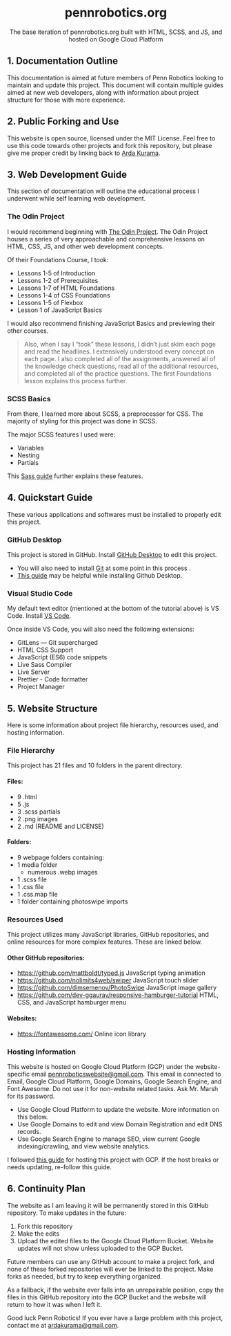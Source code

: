 <h1 align="center">
  pennrobotics.org
</h1>

<p align="center">
  The base iteration of pennrobotics.org built with HTML, SCSS, and JS, and hosted on Google Cloud Platform
</p>

## 1. Documentation Outline

This documentation is aimed at future members of Penn Robotics looking to maintain and update this project. This document will contain multiple guides aimed at new web developers, along with information about project structure for those with more experience.

## 2. Public Forking and Use

This website is open source, licensed under the MIT License. Feel free to use this code towards other projects and fork this repository, but please give me proper credit by linking back to [Arda Kurama](https://ardakurama.com).

## 3. Web Development Guide

This section of documentation will outline the educational process I underwent while self learning web development.

### The Odin Project

I would recommend beginning with [The Odin Project](https://www.theodinproject.com). The Odin Project houses a series of very approachable and comprehensive lessons on HTML, CSS, JS, and other web development concepts.

Of their Foundations Course, I took:

- Lessons 1-5 of Introduction
- Lessons 1-2 of Prerequisites
- Lessons 1-7 of HTML Foundations
- Lessons 1-4 of CSS Foundations
- Lessons 1-5 of Flexbox
- Lesson 1 of JavaScript Basics

I would also recommend finishing JavaScript Basics and previewing their other courses.

> Also, when I say I “took” these lessons, I didn’t just skim each page and read the headlines. I extensively understood every concept on each page. I also completed all of the assignments, answered all of the knowledge check questions, read all of the additional resources, and completed all of the practice questions. The first Foundations lesson explains this process further.

### SCSS Basics

From there, I learned more about SCSS, a preprocessor for CSS. The majority of styling for this project was done in SCSS.

The major SCSS features I used were:

- Variables
- Nesting
- Partials

This [Sass guide](https://sass-lang.com/guide) further explains these features.

## 4. Quickstart Guide

These various applications and softwares must be installed to properly edit this project.

### GitHub Desktop

This project is stored in GitHub. Install [GitHub Desktop](https://desktop.github.com/) to edit this project.

- You will also need to install [Git](https://git-scm.com/) at some point in this process .
- [This guide](https://docs.github.com/en/desktop/installing-and-configuring-github-desktop/installing-and-authenticating-to-github-desktop/setting-up-github-desktop) may be helpful while installing Github Desktop.

### Visual Studio Code

My default text editor (mentioned at the bottom of the tutorial above) is VS Code. Install [VS Code](https://code.visualstudio.com/).

Once inside VS Code, you will also need the following extensions:

- GitLens — Git supercharged
- HTML CSS Support
- JavaScript (ES6) code snippets
- Live Sass Compiler
- Live Server
- Prettier - Code formatter
- Project Manager

## 5. Website Structure

Here is some information about project file hierarchy, resources used, and hosting information.

### File Hierarchy

This project has 21 files and 10 folders in the parent directory.

#### Files:

- 9 .html
- 5 .js
- 3 .scss partials
- 2 .png images
- 2 .md (README and LICENSE)

#### Folders:

- 9 webpage folders containing:
- 1 media folder
  - numerous .webp images
- 1 .scss file
- 1 .css file
- 1 .css.map file
- 1 folder containing photoswipe imports

### Resources Used

This project utilizes many JavaScript libraries, GitHub repositories, and online resources for more complex features. These are linked below.

#### Other GitHub repositories:

- https://github.com/mattboldt/typed.js JavaScript typing animation
- https://github.com/nolimits4web/swiper JavaScript touch slider
- https://github.com/dimsemenov/PhotoSwipe JavaScript image gallery
- https://github.com/dev-ggaurav/responsive-hamburger-tutorial HTML, CSS, and JavaScript hamburger menu

#### Websites:

- https://fontawesome.com/ Online icon library

### Hosting Information

This website is hosted on Google Cloud Platform (GCP) under the website-specific email pennroboticswebsite@gmail.com. This email is connected to Email, Google Cloud Platform, Google Domains, Google Search Engine, and Font Awesome. Do not use it for non-website related tasks. Ask Mr. Marsh for its password.

- Use Google Cloud Platform to update the website. More information on this below.
- Use Google Domains to edit and view Domain Registration and edit DNS records.
- Use Google Search Engine to manage SEO, view current Google indexing/crawling, and view website analytics.

I followed [this guide](https://cloud.google.com/storage/docs/hosting-static-website) for hosting this project with GCP. If the host breaks or needs updating, re-follow this guide.

## 6. Continuity Plan

The website as I am leaving it will be permanently stored in this GitHub repository. To make updates in the future:

1. Fork this repository
2. Make the edits
3. Upload the edited files to the Google Cloud Platform Bucket. Website updates will not show unless uploaded to the GCP Bucket.

Future members can use any GitHub account to make a project fork, and none of these forked repositories will ever be linked to the project. Make forks as needed, but try to keep everything organized.

As a fallback, if the website ever falls into an unrepairable position, copy the files in this GitHub repository into the GCP Bucket and the website will return to how it was when I left it.

Good luck Penn Robotics! If you ever have a large problem with this project, contact me at ardakurama@gmail.com.
